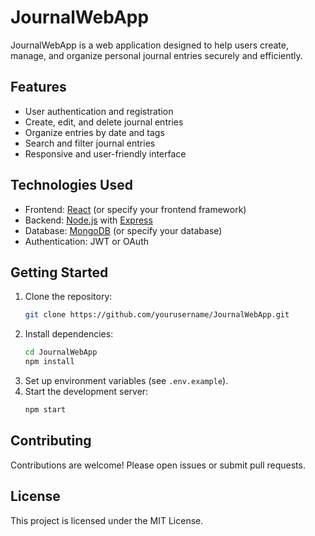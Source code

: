 # JournalWebApp

JournalWebApp is a web application designed to help users create, manage, and organize personal journal entries securely and efficiently.

## Features

- User authentication and registration
- Create, edit, and delete journal entries
- Organize entries by date and tags
- Search and filter journal entries
- Responsive and user-friendly interface

## Technologies Used

- Frontend: [React](https://reactjs.org/) (or specify your frontend framework)
- Backend: [Node.js](https://nodejs.org/) with [Express](https://expressjs.com/)
- Database: [MongoDB](https://www.mongodb.com/) (or specify your database)
- Authentication: JWT or OAuth

## Getting Started

1. Clone the repository:
    ```bash
    git clone https://github.com/yourusername/JournalWebApp.git
    ```
2. Install dependencies:
    ```bash
    cd JournalWebApp
    npm install
    ```
3. Set up environment variables (see `.env.example`).
4. Start the development server:
    ```bash
    npm start
    ```

## Contributing

Contributions are welcome! Please open issues or submit pull requests.

## License

This project is licensed under the MIT License.